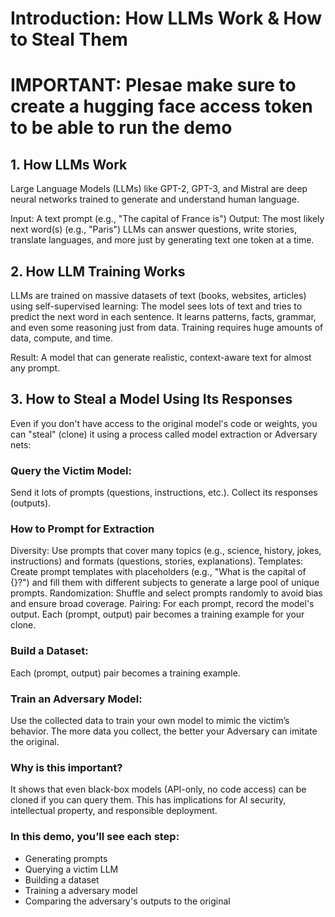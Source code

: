 # Introduction: How LLMs Work & How to Steal Them
# IMPORTANT: Plesae make sure to create a hugging face access token to be able to run the demo 


## 1. How LLMs Work

Large Language Models (LLMs) like GPT-2, GPT-3, and Mistral are deep neural networks trained to generate and understand human language.

Input: A text prompt (e.g., "The capital of France is")
Output: The most likely next word(s) (e.g., "Paris")
LLMs can answer questions, write stories, translate languages, and more just by generating text one token at a time.

## 2. How LLM Training Works

LLMs are trained on massive datasets of text (books, websites, articles) using self-supervised learning:
The model sees lots of text and tries to predict the next word in each sentence.
It learns patterns, facts, grammar, and even some reasoning just from data.
Training requires huge amounts of data, compute, and time.

Result:
A model that can generate realistic, context-aware text for almost any prompt.

## 3. How to Steal a Model Using Its Responses
Even if you don't have access to the original model's code or weights, you can "steal" (clone) it using a process called model extraction or Adversary nets:

### Query the Victim Model:
Send it lots of prompts (questions, instructions, etc.).
Collect its responses (outputs).

### How to Prompt for Extraction
Diversity: Use prompts that cover many topics (e.g., science, history, jokes, instructions) and formats (questions, stories, explanations).
Templates: Create prompt templates with placeholders (e.g., "What is the capital of {}?") and fill them with different subjects to generate a large pool of unique prompts.
Randomization: Shuffle and select prompts randomly to avoid bias and ensure broad coverage.
Pairing: For each prompt, record the model's output. Each (prompt, output) pair becomes a training example for your clone.

### Build a Dataset:
Each (prompt, output) pair becomes a training example.

### Train an Adversary Model:
Use the collected data to train your own model to mimic the victim’s behavior.
The more data you collect, the better your Adversary can imitate the original.

### Why is this important?
It shows that even black-box models (API-only, no code access) can be cloned if you can query them.
This has implications for AI security, intellectual property, and responsible deployment.

### In this demo, you’ll see each step:

- Generating prompts
- Querying a victim LLM
- Building a dataset
- Training a adversary model
- Comparing the adversary's outputs to the original


